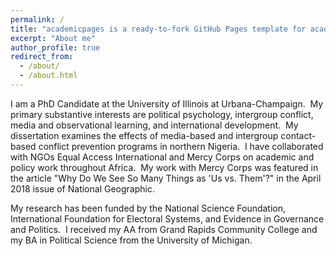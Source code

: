 ```yaml
---
permalink: /
title: "academicpages is a ready-to-fork GitHub Pages template for academic personal websites"
excerpt: "About me"
author_profile: true
redirect_from: 
  - /about/
  - /about.html
---
```


I am a PhD Candidate at the University of Illinois at Urbana-Champaign.  My primary substantive interests are political psychology, intergroup conflict, media and observational learning, and international development.  My dissertation examines the effects of media-based and intergroup contact-based conflict prevention programs in northern Nigeria.  I have collaborated with NGOs Equal Access International and Mercy Corps on academic and policy work throughout Africa.  My work with Mercy Corps was featured in the article "Why Do We See So Many Things as 'Us vs. Them'?" in the April 2018 issue of National Geographic.

My research has been funded by the National Science Foundation, International Foundation for Electoral Systems, and Evidence in Governance and Politics.  I received my AA from Grand Rapids Community College and my BA in Political Science from the University of Michigan.

